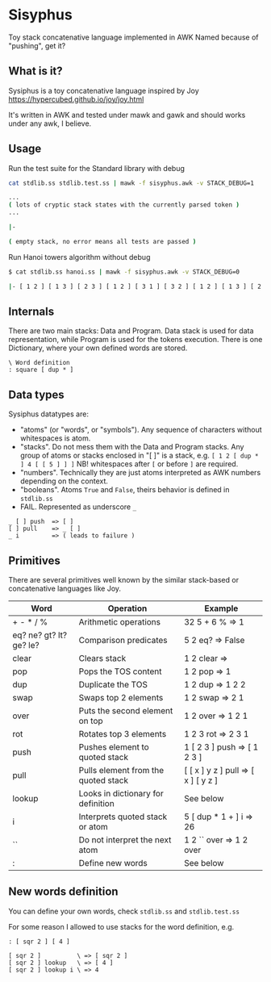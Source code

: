 # Sisyphus

Toy stack concatenative language implemented in AWK
Named because of "pushing", get it?

## What is it?

Sysiphus is a toy concatenative language inspired by Joy <https://hypercubed.github.io/joy/joy.html>

It's written in AWK and tested under mawk and gawk and should works under any awk, I believe.

## Usage

Run the test suite for the Standard library with debug

```bash
cat stdlib.ss stdlib.test.ss | mawk -f sisyphus.awk -v STACK_DEBUG=1

...
( lots of cryptic stack states with the currently parsed token )
...

|-

( empty stack, no error means all tests are passed )

```

Run Hanoi towers algorithm without debug

```bash
$ cat stdlib.ss hanoi.ss | mawk -f sisyphus.awk -v STACK_DEBUG=0

|- [ 1 2 ] [ 1 3 ] [ 2 3 ] [ 1 2 ] [ 3 1 ] [ 3 2 ] [ 1 2 ] [ 1 3 ] [ 2 3 ] [ 2 1 ] [ 3 1 ] [ 2 3 ] [ 1 2 ] [ 1 3 ] [ 2 3 ] |
```

## Internals

There are two main stacks: Data and Program. Data stack is used for data representation, while Program is used for the tokens execution.
There is one Dictionary, where your own defined words are stored.

```
\ Word definition
: square [ dup * ]
```

## Data types

Sysiphus datatypes are:
- "atoms" (or "words", or "symbols"). Any sequence of characters without whitespaces is atom.
- "stacks". Do not mess them with the Data and Program stacks. Any group of atoms or stacks enclosed in "[ ]" is a stack, e.g. `[ 1 2 [ dup * ] 4 [ [ 5 ] ] ]` NB! whitespaces after `[` or before `]` are required.
- "numbers". Technically they are just atoms interpreted as AWK numbers depending on the context.
- "booleans". Atoms `True` and `False`, theirs behavior is defined in `stdlib.ss`
- FAIL. Represented as underscore `_`

```
_ [ ] push  => [ ]
[ ] pull    => _ [ ]
_ i         => ( leads to failure )
```

## Primitives

There are several primitives well known by the similar stack-based or concatenative languages like Joy.


| Word                     | Operation                           | Example                              |
| ------------------------ | ----------------------------------- | ------------------------------------ |
| + - * / %                | Arithmetic operations               | 32 5 + 6 % => 1                      |
| eq? ne? gt? lt? ge? le?  | Comparison predicates               | 5 2 eq?    => False                  |
| clear                    | Clears stack                        | 1 2 clear  =>                        |
| pop                      | Pops the TOS content                | 1 2 pop   => 1                       |
| dup                      | Duplicate the TOS                   | 1 2 dup   => 1 2 2                   |
| swap                     | Swaps top 2 elements                | 1 2 swap  => 2 1                     |
| over                     | Puts the second element on top      | 1 2 over  => 1 2 1                   |
| rot                      | Rotates top 3 elements              | 1 2 3 rot => 2 3 1                   |
| push                     | Pushes element to quoted stack      | 1 [ 2 3 ] push     => [ 1 2 3 ]      |
| pull                     | Pulls element from the quoted stack | [ [ x ] y z ] pull => [ x ] [ y z ]  |
| lookup                   | Looks in dictionary for definition  | See below                            |
| i                        | Interprets quoted stack or atom     | 5 [ dup * 1 + ] i  => 26             |
| ``                       | Do not interpret the next atom      | 1 2 `` over => 1 2 over              |
| :                        | Define new words                    | See below                            |


## New words definition

You can define your own words, check `stdlib.ss` and `stdlib.test.ss`

For some reason I allowed to use stacks for the word definition, e.g.

```
: [ sqr 2 ] [ 4 ]

[ sqr 2 ]          \ => [ sqr 2 ]
[ sqr 2 ] lookup   \ => [ 4 ]
[ sqr 2 ] lookup i \ => 4

```
